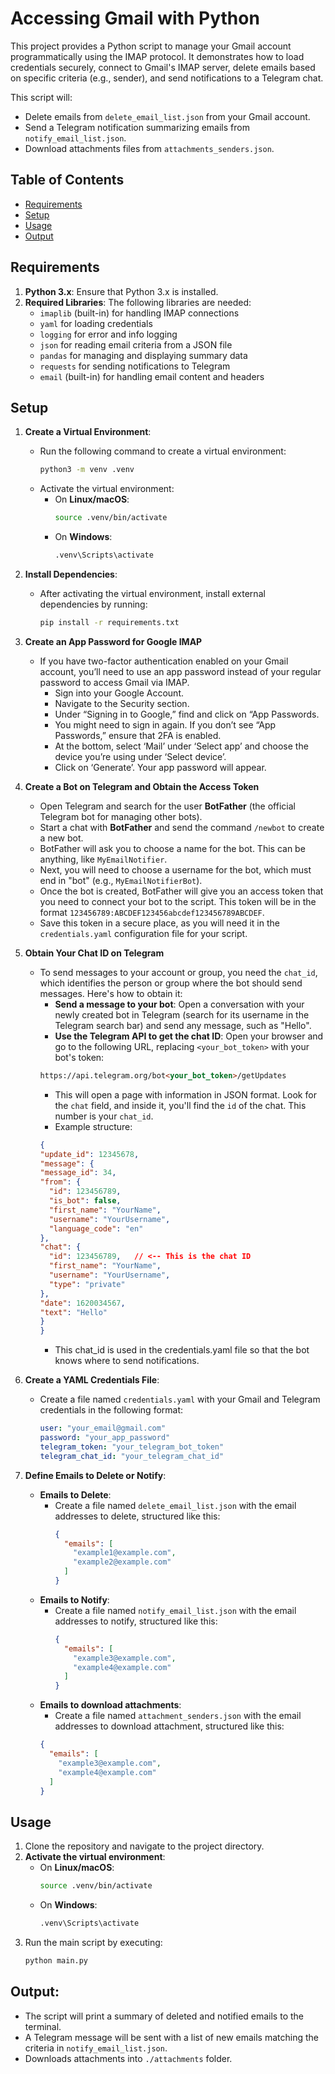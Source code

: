 # Accessing Gmail with Python

This project provides a Python script to manage your Gmail account programmatically using the IMAP protocol. It demonstrates how to load credentials securely, connect to Gmail's IMAP server, delete emails based on specific criteria (e.g., sender), and send notifications to a Telegram chat.

This script will:

- Delete emails from `delete_email_list.json` from your Gmail account.
- Send a Telegram notification summarizing emails from `notify_email_list.json`.
- Download attachments files from `attachments_senders.json`.

## Table of Contents
- [Requirements](#requirements)
- [Setup](#setup)
- [Usage](#usage)
- [Output](#output)

## Requirements

1. **Python 3.x**: Ensure that Python 3.x is installed.
2. **Required Libraries**: The following libraries are needed:
   - `imaplib` (built-in) for handling IMAP connections
   - `yaml` for loading credentials
   - `logging` for error and info logging
   - `json` for reading email criteria from a JSON file
   - `pandas` for managing and displaying summary data
   - `requests` for sending notifications to Telegram
   - `email` (built-in) for handling email content and headers

## Setup

1. **Create a Virtual Environment**:
   - Run the following command to create a virtual environment:
     ```bash
     python3 -m venv .venv
     ```
   - Activate the virtual environment:
     - On **Linux/macOS**:
       ```bash
       source .venv/bin/activate
       ```
     - On **Windows**:
       ```bash
       .venv\Scripts\activate
       ```
2. **Install Dependencies**:
   - After activating the virtual environment, install external dependencies by running:
     ```bash
     pip install -r requirements.txt
     ```
3. **Create an App Password for Google IMAP**
   - If you have two-factor authentication enabled on your Gmail account, you’ll need to use an app password instead of your regular password to access Gmail via IMAP.
     - Sign into your Google Account.
     - Navigate to the Security section.
     - Under “Signing in to Google,” find and click on “App Passwords.
     - You might need to sign in again. If you don’t see “App Passwords,” ensure that 2FA is enabled.
     - At the bottom, select ‘Mail’ under ‘Select app’ and choose the device you’re using under ‘Select device’.
     - Click on ‘Generate’. Your app password will appear.

4. **Create a Bot on Telegram and Obtain the Access Token**
   - Open Telegram and search for the user **BotFather** (the official Telegram bot for managing other bots).
   - Start a chat with **BotFather** and send the command `/newbot` to create a new bot.
   - BotFather will ask you to choose a name for the bot. This can be anything, like `MyEmailNotifier`.
   - Next, you will need to choose a username for the bot, which must end in "bot" (e.g., `MyEmailNotifierBot`).
   - Once the bot is created, BotFather will give you an access token that you need to connect your bot to the script. This token will be in the format `123456789:ABCDEF123456abcdef123456789ABCDEF`.
   - Save this token in a secure place, as you will need it in the `credentials.yaml` configuration file for your script.

5. **Obtain Your Chat ID on Telegram**
   - To send messages to your account or group, you need the `chat_id`, which identifies the person or group where the bot should send messages. Here's how to obtain it:
      - **Send a message to your bot**: Open a conversation with your newly created bot in Telegram (search for its username in the Telegram search bar) and send any message, such as "Hello".
      - **Use the Telegram API to get the chat ID**: Open your browser and go to the following URL, replacing `<your_bot_token>` with your bot's token:
      ```html
      https://api.telegram.org/bot<your_bot_token>/getUpdates
      ```
      - This will open a page with information in JSON format. Look for the `chat` field, and inside it, you'll find the `id` of the chat. This number is your `chat_id`.
      - Example structure:
      ```json
      {
      "update_id": 12345678,
      "message": {
      "message_id": 34,
      "from": {
        "id": 123456789,
        "is_bot": false,
        "first_name": "YourName",
        "username": "YourUsername",
        "language_code": "en"
      },
      "chat": {
        "id": 123456789,   // <-- This is the chat ID
        "first_name": "YourName",
        "username": "YourUsername",
        "type": "private"
      },
      "date": 1620034567,
      "text": "Hello"
      }
      }
      ```
      - This chat_id is used in the credentials.yaml file so that the bot knows where to send notifications.

6. **Create a YAML Credentials File**:
   - Create a file named `credentials.yaml` with your Gmail and Telegram credentials in the following format:
     ```yaml
     user: "your_email@gmail.com"
     password: "your_app_password"
     telegram_token: "your_telegram_bot_token"
     telegram_chat_id: "your_telegram_chat_id"
     ```
7. **Define Emails to Delete or Notify**:
   - **Emails to Delete**:
     - Create a file named `delete_email_list.json` with the email addresses to delete, structured like this:
       ```json
       {
         "emails": [
           "example1@example.com",
           "example2@example.com"
         ]
       }
       ```
   - **Emails to Notify**:
     - Create a file named `notify_email_list.json` with the email addresses to notify, structured like this:
       ```json
       {
         "emails": [
           "example3@example.com",
           "example4@example.com"
         ]
       }
       ```
    - **Emails to download attachments**:
      - Create a file named `attachment_senders.json` with the email addresses to download attachment, structured like this:
       ```json
       {
         "emails": [
           "example3@example.com",
           "example4@example.com"
         ]
       }
       ```

## Usage

1. Clone the repository and navigate to the project directory.
2. **Activate the virtual environment**:
   - On **Linux/macOS**:
     ```bash
     source .venv/bin/activate
     ```
   - On **Windows**:
     ```bash
     .venv\Scripts\activate
     ```
3. Run the main script by executing:
   ```bash
   python main.py
   ```

## Output:
- The script will print a summary of deleted and notified emails to the terminal.
- A Telegram message will be sent with a list of new emails matching the criteria in `notify_email_list.json`.
- Downloads attachments into `./attachments` folder.


